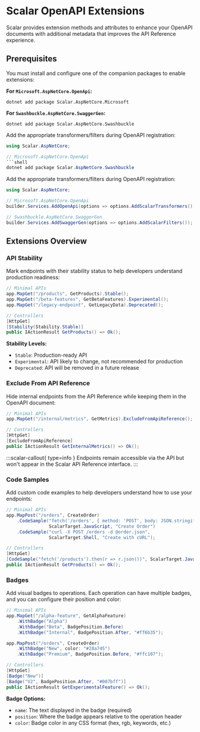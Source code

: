# Scalar OpenAPI Extensions

Scalar provides extension methods and attributes to enhance your OpenAPI documents with additional metadata that improves the API Reference experience.

## Prerequisites

You must install and configure one of the companion packages to enable extensions:

**For `Microsoft.AspNetCore.OpenApi`:**
```shell
dotnet add package Scalar.AspNetCore.Microsoft
```

**For `Swashbuckle.AspNetCore.SwaggerGen`:**
```shell
dotnet add package Scalar.AspNetCore.Swashbuckle
```

Add the appropriate transformers/filters during OpenAPI registration:

```csharp
using Scalar.AspNetCore;

// Microsoft.AspNetCore.OpenApi
```shell
dotnet add package Scalar.AspNetCore.Swashbuckle
```

Add the appropriate transformers/filters during OpenAPI registration:

```csharp
using Scalar.AspNetCore;

// Microsoft.AspNetCore.OpenApi
builder.Services.AddOpenApi(options => options.AddScalarTransformers());

// Swashbuckle.AspNetCore.SwaggerGen
builder.Services.AddSwaggerGen(options => options.AddScalarFilters());
```

## Extensions Overview

### API Stability

Mark endpoints with their stability status to help developers understand production readiness:

```csharp
// Minimal APIs
app.MapGet("/products", GetProducts).Stable();
app.MapGet("/beta-features", GetBetaFeatures).Experimental(); 
app.MapGet("/legacy-endpoint", GetLegacyData).Deprecated();

// Controllers
[HttpGet]
[Stability(Stability.Stable)]
public IActionResult GetProducts() => Ok();
```

**Stability Levels:**
- `Stable`: Production-ready API
- `Experimental`: API likely to change, not recommended for production  
- `Deprecated`: API will be removed in a future release

### Exclude From API Reference

Hide internal endpoints from the API Reference while keeping them in the OpenAPI document:

```csharp
// Minimal APIs
app.MapGet("/internal/metrics", GetMetrics).ExcludeFromApiReference();

// Controllers
[HttpGet]
[ExcludeFromApiReference]
public IActionResult GetInternalMetrics() => Ok();
```

:::scalar-callout{ type=info }
Endpoints remain accessible via the API but won't appear in the Scalar API Reference interface.
:::

### Code Samples

Add custom code examples to help developers understand how to use your endpoints:

```csharp
// Minimal APIs
app.MapPost("/orders", CreateOrder)
    .CodeSample("fetch('/orders', { method: 'POST', body: JSON.stringify(order) })", 
                ScalarTarget.JavaScript, "Create Order")
    .CodeSample("curl -X POST /orders -d @order.json", 
                ScalarTarget.Shell, "Create with cURL");

// Controllers  
[HttpGet]
[CodeSample("fetch('/products').then(r => r.json())", ScalarTarget.JavaScript)]
public IActionResult GetProducts() => Ok();
```

### Badges

Add visual badges to operations. Each operation can have multiple badges, and you can configure their position and color:

```csharp
// Minimal APIs
app.MapGet("/alpha-feature", GetAlphaFeature)
    .WithBadge("Alpha")
    .WithBadge("Beta", BadgePosition.Before)
    .WithBadge("Internal", BadgePosition.After, "#ff6b35");

app.MapPost("/orders", CreateOrder)
    .WithBadge("New", color: "#28a745")
    .WithBadge("Premium", BadgePosition.Before, "#ffc107");

// Controllers
[HttpGet]
[Badge("New")]
[Badge("V2", BadgePosition.After, "#007bff")]
public IActionResult GetExperimentalFeature() => Ok();
```

**Badge Options:**
- `name`: The text displayed in the badge (required)
- `position`: Where the badge appears relative to the operation header
- `color`: Badge color in any CSS format (hex, rgb, keywords, etc.)
